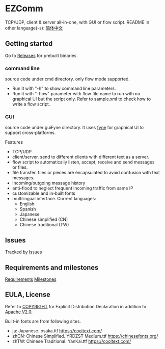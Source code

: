 # EZComm

TCP/UDP, client & server all-in-one, with GUI or flow script.
README in other language(-s): [简体中文](README_zhCN.md)

## Getting started

Go to [Releases](https://gitlab.com/bon-ami/ezcomm/-/releases) for prebuilt binaries.

### command line

source code under cmd directory. only flow mode supported.

 - Run it with "-h" to show command line parameters.
 - Run it with "-flow" parameter with flow file name to run with no graphical UI but the script only. Refer to sample.xml to check how to write a flow script.

### GUI

source code under guiFyne directory. It uses [fyne](https://fyne.io/) for graphical UI to support cross-platforms.

Features

 - TCP/UDP
 - client/server. send to different clients with different text as a server.
 - flow script to automatically listen, accept, receive and send messages or files.
 - file transfer. files or pieces are encapsulated to avoid confusion with text messages.
 - incoming/outgoing message history
 - anti-flood to neglect frequent incoming traffic from same IP
 - customizable and in-built fonts
 - multilingual interface. Current languages:
   - English
   - Spanish
   - Japanese
   - Chinese simplified (CN)
   - Chinese traditional (TW)

## Issues

Tracked by [Issues](https://gitlab.com/bon-ami/ezcomm/-/issues)

## Requirements and milestones

[Requirements](https://gitlab.com/bon-ami/ezcomm/-/requirements_management/requirements)
[Milestones](https://gitlab.com/bon-ami/ezcomm/-/milestones)

## EULA, License

Refer to [COPYRIGHT](COPYRIGHT) for Explicit Distribution Declaration in addition to [Apache V2.0](LICENSE-2.0.txt).

Built-in fonts are from following sites.

 - ja: Japanese. osaka.ttf https://cooltext.com/
 - zhCN: Chinese Simplified. YRDZST Medium.ttf https://chinesefonts.org/
 - zhTW: Chinese Traditional. YanKai.ttf https://cooltext.com/
